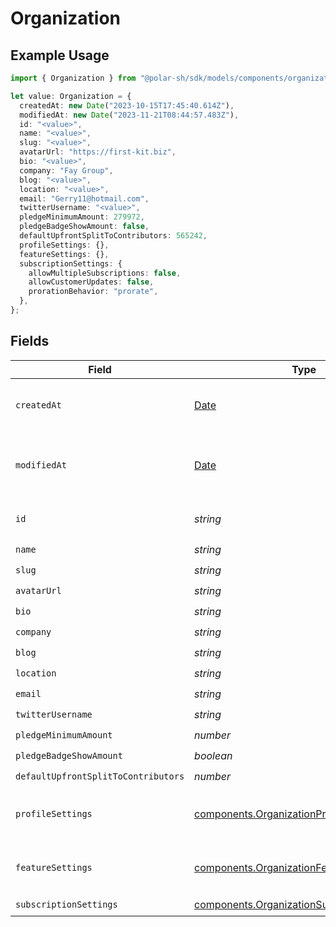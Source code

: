 # Organization

## Example Usage

```typescript
import { Organization } from "@polar-sh/sdk/models/components/organization.js";

let value: Organization = {
  createdAt: new Date("2023-10-15T17:45:40.614Z"),
  modifiedAt: new Date("2023-11-21T08:44:57.483Z"),
  id: "<value>",
  name: "<value>",
  slug: "<value>",
  avatarUrl: "https://first-kit.biz",
  bio: "<value>",
  company: "Fay Group",
  blog: "<value>",
  location: "<value>",
  email: "Gerry11@hotmail.com",
  twitterUsername: "<value>",
  pledgeMinimumAmount: 279972,
  pledgeBadgeShowAmount: false,
  defaultUpfrontSplitToContributors: 565242,
  profileSettings: {},
  featureSettings: {},
  subscriptionSettings: {
    allowMultipleSubscriptions: false,
    allowCustomerUpdates: false,
    prorationBehavior: "prorate",
  },
};
```

## Fields

| Field                                                                                                      | Type                                                                                                       | Required                                                                                                   | Description                                                                                                |
| ---------------------------------------------------------------------------------------------------------- | ---------------------------------------------------------------------------------------------------------- | ---------------------------------------------------------------------------------------------------------- | ---------------------------------------------------------------------------------------------------------- |
| `createdAt`                                                                                                | [Date](https://developer.mozilla.org/en-US/docs/Web/JavaScript/Reference/Global_Objects/Date)              | :heavy_check_mark:                                                                                         | Creation timestamp of the object.                                                                          |
| `modifiedAt`                                                                                               | [Date](https://developer.mozilla.org/en-US/docs/Web/JavaScript/Reference/Global_Objects/Date)              | :heavy_check_mark:                                                                                         | Last modification timestamp of the object.                                                                 |
| `id`                                                                                                       | *string*                                                                                                   | :heavy_check_mark:                                                                                         | The organization ID.                                                                                       |
| `name`                                                                                                     | *string*                                                                                                   | :heavy_check_mark:                                                                                         | N/A                                                                                                        |
| `slug`                                                                                                     | *string*                                                                                                   | :heavy_check_mark:                                                                                         | N/A                                                                                                        |
| `avatarUrl`                                                                                                | *string*                                                                                                   | :heavy_check_mark:                                                                                         | N/A                                                                                                        |
| `bio`                                                                                                      | *string*                                                                                                   | :heavy_check_mark:                                                                                         | N/A                                                                                                        |
| `company`                                                                                                  | *string*                                                                                                   | :heavy_check_mark:                                                                                         | N/A                                                                                                        |
| `blog`                                                                                                     | *string*                                                                                                   | :heavy_check_mark:                                                                                         | N/A                                                                                                        |
| `location`                                                                                                 | *string*                                                                                                   | :heavy_check_mark:                                                                                         | N/A                                                                                                        |
| `email`                                                                                                    | *string*                                                                                                   | :heavy_check_mark:                                                                                         | N/A                                                                                                        |
| `twitterUsername`                                                                                          | *string*                                                                                                   | :heavy_check_mark:                                                                                         | N/A                                                                                                        |
| `pledgeMinimumAmount`                                                                                      | *number*                                                                                                   | :heavy_check_mark:                                                                                         | N/A                                                                                                        |
| `pledgeBadgeShowAmount`                                                                                    | *boolean*                                                                                                  | :heavy_check_mark:                                                                                         | N/A                                                                                                        |
| `defaultUpfrontSplitToContributors`                                                                        | *number*                                                                                                   | :heavy_check_mark:                                                                                         | N/A                                                                                                        |
| `profileSettings`                                                                                          | [components.OrganizationProfileSettings](../../models/components/organizationprofilesettings.md)           | :heavy_check_mark:                                                                                         | Settings for the organization profile                                                                      |
| `featureSettings`                                                                                          | [components.OrganizationFeatureSettings](../../models/components/organizationfeaturesettings.md)           | :heavy_check_mark:                                                                                         | Settings for the organization features                                                                     |
| `subscriptionSettings`                                                                                     | [components.OrganizationSubscriptionSettings](../../models/components/organizationsubscriptionsettings.md) | :heavy_check_mark:                                                                                         | N/A                                                                                                        |